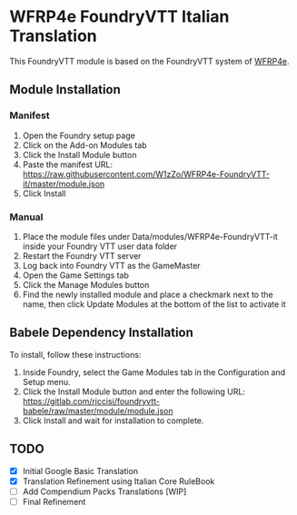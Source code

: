 # WFRP4e FoundryVTT Italian Translation

This FoundryVTT module is based on the FoundryVTT system of [WFRP4e](https://github.com/moo-man/WFRP4e-FoundryVTT).

## Module Installation

### Manifest
1. Open the Foundry setup page
2. Click on the Add-on Modules tab
3. Click the Install Module button
4. Paste the manifest URL: https://raw.githubusercontent.com/W1zZo/WFRP4e-FoundryVTT-it/master/module.json
5. Click Install

### Manual

1. Place the module files under Data/modules/WFRP4e-FoundryVTT-it inside your Foundry VTT user data folder
2. Restart the Foundry VTT server
3. Log back into Foundry VTT as the GameMaster
4. Open the Game Settings tab
5. Click the Manage Modules button
6. Find the newly installed module and place a checkmark next to the name, then click Update Modules at the bottom of the list to activate it

## Babele Dependency Installation

To install, follow these instructions:

1. Inside Foundry, select the Game Modules tab in the Configuration and Setup menu.
2. Click the Install Module button and enter the following URL: https://gitlab.com/riccisi/foundryvtt-babele/raw/master/module/module.json
3. Click Install and wait for installation to complete.

## TODO
- [x] Initial Google Basic Translation
- [x] Translation Refinement using Italian Core RuleBook
- [ ] Add Compendium Packs Translations [WIP]
- [ ] Final Refinement
